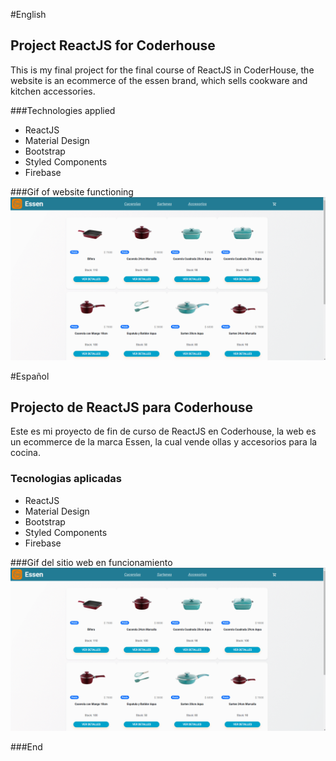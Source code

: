 #English

## Project ReactJS for Coderhouse

This is my final project for the final course of ReactJS in CoderHouse, the website is an ecommerce of the essen brand, which sells cookware and kitchen accessories.

###Technologies applied
* ReactJS
* Material Design
* Bootstrap
* Styled Components
* Firebase

###Gif of website functioning
![](https://github.com/guillecabano/essen-cabano/blob/main/public/GIF%20Essen.gif?raw=true)

#Español

## Projecto de ReactJS para Coderhouse

Este es mi proyecto de fin de curso de ReactJS en Coderhouse, la web es un ecommerce de la marca Essen, la cual vende ollas y accesorios para la cocina.

### Tecnologias aplicadas
* ReactJS
* Material Design
* Bootstrap
* Styled Components
* Firebase

###Gif del sitio web en funcionamiento
![](https://github.com/guillecabano/essen-cabano/blob/main/public/GIF%20Essen.gif?raw=true)

###End
